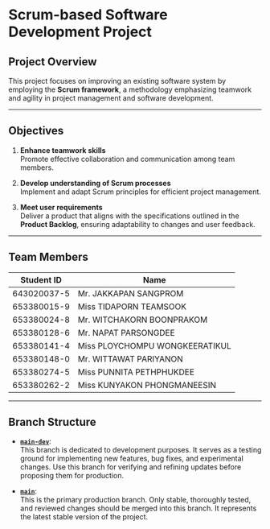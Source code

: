 # Scrum-based Software Development Project

## Project Overview

This project focuses on improving an existing software system by employing the **Scrum framework**, a methodology emphasizing teamwork and agility in project management and software development.

---

## Objectives

1. **Enhance teamwork skills**  
   Promote effective collaboration and communication among team members.

2. **Develop understanding of Scrum processes**  
   Implement and adapt Scrum principles for efficient project management.

3. **Meet user requirements**  
   Deliver a product that aligns with the specifications outlined in the **Product Backlog**, ensuring adaptability to changes and user feedback.

---

## Team Members

| Student ID       | Name                          |
|-------------------|-------------------------------|
| 643020037-5      | Mr.  JAKKAPAN SANGPROM       |
| 653380015-9      | Miss TIDAPORN TEAMSOOK         |
| 653380024-8      | Mr.  WITCHAKORN BOONPRAKOM     |
| 653380128-6      | Mr.  NAPAT PARSONGDEE        |
| 653380141-4      | Miss PLOYCHOMPU WONGKEERATIKUL|
| 653380148-0      | Mr.  WITTAWAT PARIYANON         |
| 653380274-5      | Miss PUNNITA PETHPHUKDEE       |
| 653380262-2      | Miss KUNYAKON PHONGMANEESIN       |

---

## Branch Structure

- **[`main-dev`](https://github.com/kku-computer-science/git-group-repository-group-3-sec-2-v-2/tree/main-dev)**:  
  This branch is dedicated to development purposes. It serves as a testing ground for implementing new features, bug fixes, and experimental changes. Use this branch for verifying and refining updates before proposing them for production.

- **[`main`](https://github.com/kku-computer-science/git-group-repository-group-3-sec-2-v-2/tree/main)**:  
  This is the primary production branch. Only stable, thoroughly tested, and reviewed changes should be merged into this branch. It represents the latest stable version of the project.
